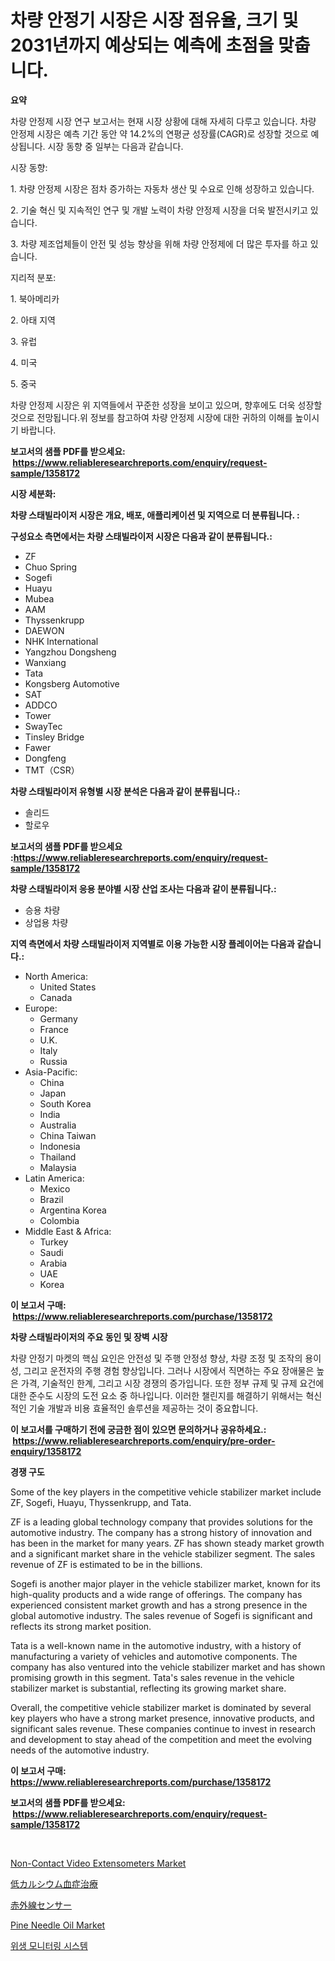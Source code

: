 <p><h1>차량 안정기 시장은 시장 점유율, 크기 및 2031년까지 예상되는 예측에 초점을 맞춥니다.</h1></p><p><strong>요약</strong></p>
<p><p>차량 안정제 시장 연구 보고서는 현재 시장 상황에 대해 자세히 다루고 있습니다. 차량 안정제 시장은 예측 기간 동안 약 14.2%의 연평균 성장률(CAGR)로 성장할 것으로 예상됩니다. 시장 동향 중 일부는 다음과 같습니다.</p><p>시장 동향:</p><p>1. 차량 안정제 시장은 점차 증가하는 자동차 생산 및 수요로 인해 성장하고 있습니다.</p><p>2. 기술 혁신 및 지속적인 연구 및 개발 노력이 차량 안정제 시장을 더욱 발전시키고 있습니다.</p><p>3. 차량 제조업체들이 안전 및 성능 향상을 위해 차량 안정제에 더 많은 투자를 하고 있습니다.</p><p>지리적 분포:</p><p>1. 북아메리카</p><p>2. 아태 지역</p><p>3. 유럽</p><p>4. 미국</p><p>5. 중국</p><p>차량 안정제 시장은 위 지역들에서 꾸준한 성장을 보이고 있으며, 향후에도 더욱 성장할 것으로 전망됩니다.위 정보를 참고하여 차량 안정제 시장에 대한 귀하의 이해를 높이시기 바랍니다.</p></p>
<p><strong>보고서의 샘플 PDF를 받으세요: &nbsp;<a href="https://www.reliableresearchreports.com/enquiry/request-sample/1358172">https://www.reliableresearchreports.com/enquiry/request-sample/1358172</a></strong></p>
<p><strong>시장 세분화:</strong></p>
<p><strong> 차량 스태빌라이저 시장은 개요, 배포, 애플리케이션 및 지역으로 더 분류됩니다. :</strong></p>
<p><strong>구성요소 측면에서는 차량 스태빌라이저 시장은 다음과 같이 분류됩니다.:</strong></p>
<p><ul><li>ZF</li><li>Chuo Spring</li><li>Sogefi</li><li>Huayu</li><li>Mubea</li><li>AAM</li><li>Thyssenkrupp</li><li>DAEWON</li><li>NHK International</li><li>Yangzhou Dongsheng</li><li>Wanxiang</li><li>Tata</li><li>Kongsberg Automotive</li><li>SAT</li><li>ADDCO</li><li>Tower</li><li>SwayTec</li><li>Tinsley Bridge</li><li>Fawer</li><li>Dongfeng</li><li>TMT（CSR）</li></ul></p>
<p><strong> 차량 스태빌라이저 유형별 시장 분석은 다음과 같이 분류됩니다.:</strong></p>
<p><ul><li>솔리드</li><li>할로우</li></ul></p>
<p><strong>보고서의 샘플 PDF를 받으세요 :<a href="https://www.reliableresearchreports.com/enquiry/request-sample/1358172">https://www.reliableresearchreports.com/enquiry/request-sample/1358172</a></strong></p>
<p><strong> 차량 스태빌라이저 응용 분야별 시장 산업 조사는 다음과 같이 분류됩니다.:</strong></p>
<p><ul><li>승용 차량</li><li>상업용 차량</li></ul></p>
<p><strong>지역 측면에서 차량 스태빌라이저 지역별로 이용 가능한 시장 플레이어는 다음과 같습니다.:</strong></p>
<p><ul>
    <li>
        North America:
        <ul>
            <li>United States</li>
            <li>Canada</li>
        </ul>
    </li>
    <li>
        Europe:
        <ul>
            <li>Germany</li>
            <li>France</li>
            <li>U.K.</li>
            <li>Italy</li>
            <li>Russia</li>
        </ul>
    </li>
    <li>
        Asia-Pacific:
        <ul>
            <li>China</li>
            <li>Japan</li>
            <li>South Korea</li>
            <li>India</li>
            <li>Australia</li>
            <li>China Taiwan</li>
            <li>Indonesia</li>
            <li>Thailand</li>
            <li>Malaysia</li>
        </ul>
    </li>
    <li>
        Latin America:
        <ul>
            <li>Mexico</li>
            <li>Brazil</li>
            <li>Argentina Korea</li>
            <li>Colombia</li>
        </ul>
    </li>
    <li>
        Middle East & Africa:
        <ul>
            <li>Turkey</li>
            <li>Saudi</li>
            <li>Arabia</li>
            <li>UAE</li>
            <li>Korea</li>
        </ul>
    </li>
    </ul></p>
<p><strong>이 보고서 구매: &nbsp;<a href="https://www.reliableresearchreports.com/purchase/1358172">https://www.reliableresearchreports.com/purchase/1358172</a></strong></p>
<p><strong>차량 스태빌라이저의 주요 동인 및 장벽 시장</strong></p>
<p><p>차량 안정기 마켓의 핵심 요인은 안전성 및 주행 안정성 향상, 차량 조정 및 조작의 용이성, 그리고 운전자의 주행 경험 향상입니다. 그러나 시장에서 직면하는 주요 장애물은 높은 가격, 기술적인 한계, 그리고 시장 경쟁의 증가입니다. 또한 정부 규제 및 규제 요건에 대한 준수도 시장의 도전 요소 중 하나입니다. 이러한 챌린지를 해결하기 위해서는 혁신적인 기술 개발과 비용 효율적인 솔루션을 제공하는 것이 중요합니다.</p></p>
<p><strong>이 보고서를 구매하기 전에 궁금한 점이 있으면 문의하거나 공유하세요.: &nbsp;<a href="https://www.reliableresearchreports.com/enquiry/pre-order-enquiry/1358172">https://www.reliableresearchreports.com/enquiry/pre-order-enquiry/1358172</a></strong></p>
<p><strong>경쟁 구도</strong></p>
<p><p>Some of the key players in the competitive vehicle stabilizer market include ZF, Sogefi, Huayu, Thyssenkrupp, and Tata. </p><p>ZF is a leading global technology company that provides solutions for the automotive industry. The company has a strong history of innovation and has been in the market for many years. ZF has shown steady market growth and a significant market share in the vehicle stabilizer segment. The sales revenue of ZF is estimated to be in the billions.</p><p>Sogefi is another major player in the vehicle stabilizer market, known for its high-quality products and a wide range of offerings. The company has experienced consistent market growth and has a strong presence in the global automotive industry. The sales revenue of Sogefi is significant and reflects its strong market position.</p><p>Tata is a well-known name in the automotive industry, with a history of manufacturing a variety of vehicles and automotive components. The company has also ventured into the vehicle stabilizer market and has shown promising growth in this segment. Tata's sales revenue in the vehicle stabilizer market is substantial, reflecting its growing market share.</p><p>Overall, the competitive vehicle stabilizer market is dominated by several key players who have a strong market presence, innovative products, and significant sales revenue. These companies continue to invest in research and development to stay ahead of the competition and meet the evolving needs of the automotive industry.</p></p>
<p><strong>이 보고서 구매: &nbsp; <a href="https://www.reliableresearchreports.com/purchase/1358172">https://www.reliableresearchreports.com/purchase/1358172</a></strong></p>
<p><strong>보고서의 샘플 PDF를 받으세요: &nbsp;<a href="https://www.reliableresearchreports.com/enquiry/request-sample/1358172">https://www.reliableresearchreports.com/enquiry/request-sample/1358172</a></strong><strong></strong></p>
<p>&nbsp;</p>
<p><p><a href="https://issuu.com/reportprime-2/docs/non-contact-video-extensometers-market-size-2030.p">Non-Contact Video Extensometers Market</a></p><p><a href="https://medium.com/@skylarreilly36/%E4%BD%8E%E3%82%AB%E3%83%AB%E3%82%B7%E3%82%A6%E3%83%A0%E8%A1%80%E7%97%87%E6%B2%BB%E7%99%82%E5%B8%82%E5%A0%B4%E3%81%AE%E3%82%B7%E3%82%A7%E3%82%A2%E3%81%AE%E9%80%B2%E5%8C%96%E3%81%A8%E5%B8%82%E5%A0%B4%E6%88%90%E9%95%B7%E3%81%AE%E3%83%88%E3%83%AC%E3%83%B3%E3%83%892024%E5%B9%B4%E3%81%8B%E3%82%892031%E5%B9%B4%E3%81%BE%E3%81%A7-fa55c524bf3a">低カルシウム血症治療</a></p><p><a href="https://github.com/cbigkbh02719/Market-Research-Report-List-1/blob/main/8050062193283.md">赤外線センサー</a></p><p><a href="https://github.com/provorikovar/Market-Research-Report-List-3/blob/main/pine-needle-oil-market.md">Pine Needle Oil Market</a></p><p><a href="https://medium.com/@treyhettinger2023/%EC%9C%84%EC%83%9D-%EB%AA%A8%EB%8B%88%ED%84%B0%EB%A7%81-%EC%8B%9C%EC%8A%A4%ED%85%9C-%EC%8B%9C%EC%9E%A5-%EC%9C%A0%ED%98%95-%EC%9D%91%EC%9A%A9-%EB%B0%8F-%EC%A7%80%EB%A6%AC%EC%97%90-%EB%8C%80%ED%95%9C-%ED%8F%AC%EA%B4%84%EC%A0%81-%ED%8F%89%EA%B0%80-9275ffd6a8de">위생 모니터링 시스템</a></p></p>